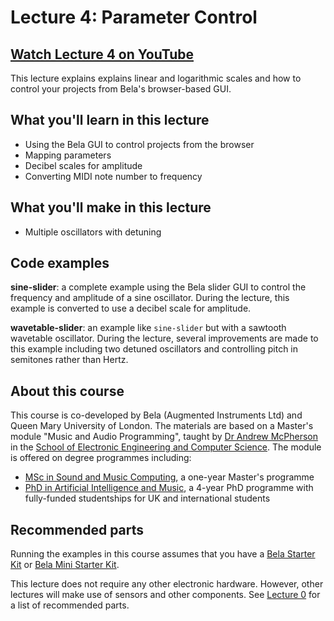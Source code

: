 # Lecture 4: Parameter Control

## [Watch Lecture 4 on YouTube](https://youtu.be/LvrouuNiNGU)

This lecture explains explains linear and logarithmic scales and how to control your projects from Bela's browser-based GUI.

## What you'll learn in this lecture

* Using the Bela GUI to control projects from the browser
* Mapping parameters
* Decibel scales for amplitude
* Converting MIDI note number to frequency

## What you'll make in this lecture

* Multiple oscillators with detuning 

## Code examples

**sine-slider**: a complete example using the Bela slider GUI to control the frequency and amplitude of a sine oscillator. During the lecture, this example is converted to use a decibel scale for amplitude.

**wavetable-slider**: an example like `sine-slider` but with a sawtooth wavetable oscillator. During the lecture, several improvements are made to this example including two detuned oscillators and controlling pitch in semitones rather than Hertz.

## About this course

This course is co-developed by Bela (Augmented Instruments Ltd) and Queen Mary University of London. The materials are based on a Master's module "Music and Audio Programming", taught by [Dr Andrew McPherson](http://instrumentslab.org) in the [School of Electronic Engineering and Computer Science](http://www.eecs.qmul.ac.uk). The module is offered on degree programmes including:

* [MSc in Sound and Music Computing](https://www.qmul.ac.uk/postgraduate/taught/coursefinder/courses/129308.html), a one-year Master's programme
* [PhD in Artificial Intelligence and Music](http://www.aim.qmul.ac.uk), a 4-year PhD programme with fully-funded studentships for UK and international students

## Recommended parts

Running the examples in this course assumes that you have a [Bela Starter Kit](https://shop.bela.io/products/bela-starter-kit) or [Bela Mini Starter Kit](https://shop.bela.io/products/bela-mini-starter-kit).

This lecture does not require any other electronic hardware. However, other lectures will make use of sensors and other components. See [Lecture 0](../lecture-0) for a list of recommended parts.